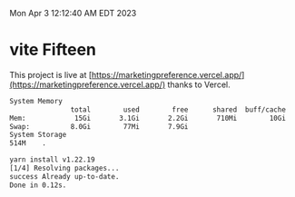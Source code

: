 Mon Apr  3 12:12:40 AM EDT 2023

# vite Fifteen


This project is live at [https://marketingpreference.vercel.app/](https://marketingpreference.vercel.app/) thanks to Vercel.

```bash
System Memory
               total        used        free      shared  buff/cache   available
Mem:            15Gi       3.1Gi       2.2Gi       710Mi        10Gi        11Gi
Swap:          8.0Gi        77Mi       7.9Gi
System Storage
514M	.
```
```bash
yarn install v1.22.19
[1/4] Resolving packages...
success Already up-to-date.
Done in 0.12s.
```
